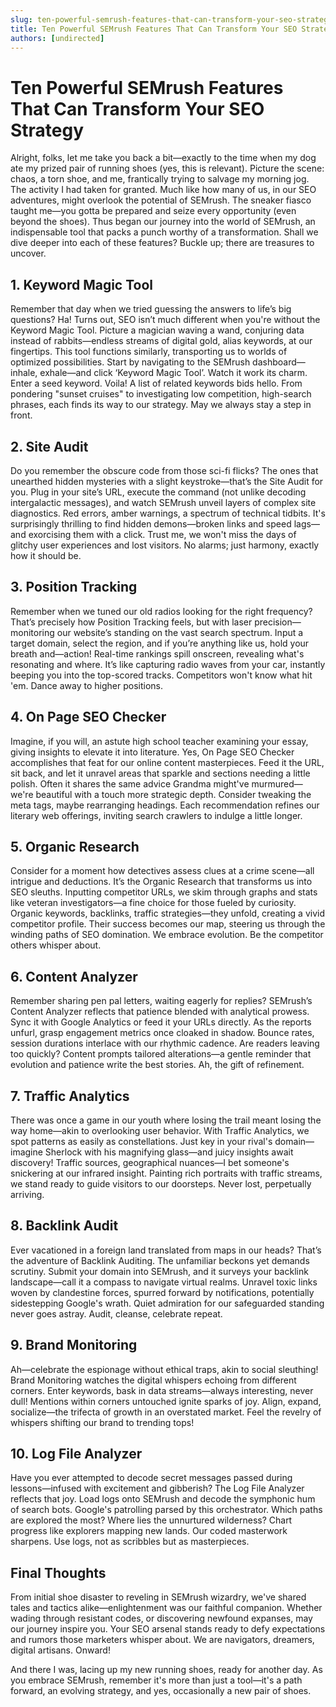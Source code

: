 ```yaml
---
slug: ten-powerful-semrush-features-that-can-transform-your-seo-strategy
title: Ten Powerful SEMrush Features That Can Transform Your SEO Strategy
authors: [undirected]
---
```



# Ten Powerful SEMrush Features That Can Transform Your SEO Strategy

Alright, folks, let me take you back a bit—exactly to the time when my dog ate my prized pair of running shoes (yes, this is relevant). Picture the scene: chaos, a torn shoe, and me, frantically trying to salvage my morning jog. The activity I had taken for granted. Much like how many of us, in our SEO adventures, might overlook the potential of SEMrush. The sneaker fiasco taught me—you gotta be prepared and seize every opportunity (even beyond the shoes). Thus began our journey into the world of SEMrush, an indispensable tool that packs a punch worthy of a transformation. Shall we dive deeper into each of these features? Buckle up; there are treasures to uncover.

## 1. Keyword Magic Tool

Remember that day when we tried guessing the answers to life’s big questions? Ha! Turns out, SEO isn’t much different when you're without the Keyword Magic Tool. Picture a magician waving a wand, conjuring data instead of rabbits—endless streams of digital gold, alias keywords, at our fingertips. This tool functions similarly, transporting us to worlds of optimized possibilities. Start by navigating to the SEMrush dashboard—inhale, exhale—and click ‘Keyword Magic Tool’. Watch it work its charm. Enter a seed keyword. Voila! A list of related keywords bids hello. From pondering "sunset cruises" to investigating low competition, high-search phrases, each finds its way to our strategy. May we always stay a step in front.

## 2. Site Audit

Do you remember the obscure code from those sci-fi flicks? The ones that unearthed hidden mysteries with a slight keystroke—that’s the Site Audit for you. Plug in your site’s URL, execute the command (not unlike decoding intergalactic messages), and watch SEMrush unveil layers of complex site diagnostics. Red errors, amber warnings, a spectrum of technical tidbits. It's surprisingly thrilling to find hidden demons—broken links and speed lags—and exorcising them with a click. Trust me, we won't miss the days of glitchy user experiences and lost visitors. No alarms; just harmony, exactly how it should be.

## 3. Position Tracking

Remember when we tuned our old radios looking for the right frequency? That’s precisely how Position Tracking feels, but with laser precision—monitoring our website’s standing on the vast search spectrum. Input a target domain, select the region, and if you’re anything like us, hold your breath and—action! Real-time rankings spill onscreen, revealing what's resonating and where. It’s like capturing radio waves from your car, instantly beeping you into the top-scored tracks. Competitors won't know what hit 'em. Dance away to higher positions. 

## 4. On Page SEO Checker

Imagine, if you will, an astute high school teacher examining your essay, giving insights to elevate it into literature. Yes, On Page SEO Checker accomplishes that feat for our online content masterpieces. Feed it the URL, sit back, and let it unravel areas that sparkle and sections needing a little polish. Often it shares the same advice Grandma might've murmured—we're beautiful with a touch more strategic depth. Consider tweaking the meta tags, maybe rearranging headings. Each recommendation refines our literary web offerings, inviting search crawlers to indulge a little longer.

## 5. Organic Research

Consider for a moment how detectives assess clues at a crime scene—all intrigue and deductions. It’s the Organic Research that transforms us into SEO sleuths. Inputting competitor URLs, we skim through graphs and stats like veteran investigators—a fine choice for those fueled by curiosity. Organic keywords, backlinks, traffic strategies—they unfold, creating a vivid competitor profile. Their success becomes our map, steering us through the winding paths of SEO domination. We embrace evolution. Be the competitor others whisper about.

## 6. Content Analyzer

Remember sharing pen pal letters, waiting eagerly for replies? SEMrush’s Content Analyzer reflects that patience blended with analytical prowess. Sync it with Google Analytics or feed it your URLs directly. As the reports unfurl, grasp engagement metrics once cloaked in shadow. Bounce rates, session durations interlace with our rhythmic cadence. Are readers leaving too quickly? Content prompts tailored alterations—a gentle reminder that evolution and patience write the best stories. Ah, the gift of refinement.

## 7. Traffic Analytics

There was once a game in our youth where losing the trail meant losing the way home—akin to overlooking user behavior. With Traffic Analytics, we spot patterns as easily as constellations. Just key in your rival's domain—imagine Sherlock with his magnifying glass—and juicy insights await discovery! Traffic sources, geographical nuances—I bet someone's snickering at our infrared insight. Painting rich portraits with traffic streams, we stand ready to guide visitors to our doorsteps. Never lost, perpetually arriving.

## 8. Backlink Audit

Ever vacationed in a foreign land translated from maps in our heads? That’s the adventure of Backlink Auditing. The unfamiliar beckons yet demands scrutiny. Submit your domain into SEMrush, and it surveys your backlink landscape—call it a compass to navigate virtual realms. Unravel toxic links woven by clandestine forces, spurred forward by notifications, potentially sidestepping Google's wrath. Quiet admiration for our safeguarded standing never goes astray. Audit, cleanse, celebrate repeat.

## 9. Brand Monitoring

Ah—celebrate the espionage without ethical traps, akin to social sleuthing! Brand Monitoring watches the digital whispers echoing from different corners. Enter keywords, bask in data streams—always interesting, never dull! Mentions within corners untouched ignite sparks of joy. Align, expand, socialize—the trifecta of growth in an overstated market. Feel the revelry of whispers shifting our brand to trending tops!

## 10. Log File Analyzer

Have you ever attempted to decode secret messages passed during lessons—infused with excitement and gibberish? The Log File Analyzer reflects that joy. Load logs onto SEMrush and decode the symphonic hum of search bots. Google's patrolling parsed by this orchestrator. Which paths are explored the most? Where lies the unnurtured wilderness? Chart progress like explorers mapping new lands. Our coded masterwork sharpens. Use logs, not as scribbles but as masterpieces. 

## Final Thoughts

From initial shoe disaster to reveling in SEMrush wizardry, we've shared tales and tactics alike—enlightenment was our faithful companion. Whether wading through resistant codes, or discovering newfound expanses, may our journey inspire you. Your SEO arsenal stands ready to defy expectations and rumors those marketers whisper about. We are navigators, dreamers, digital artisans. Onward!

And there I was, lacing up my new running shoes, ready for another day. As you embrace SEMrush, remember it's more than just a tool—it's a path forward, an evolving strategy, and yes, occasionally a new pair of shoes.
```
